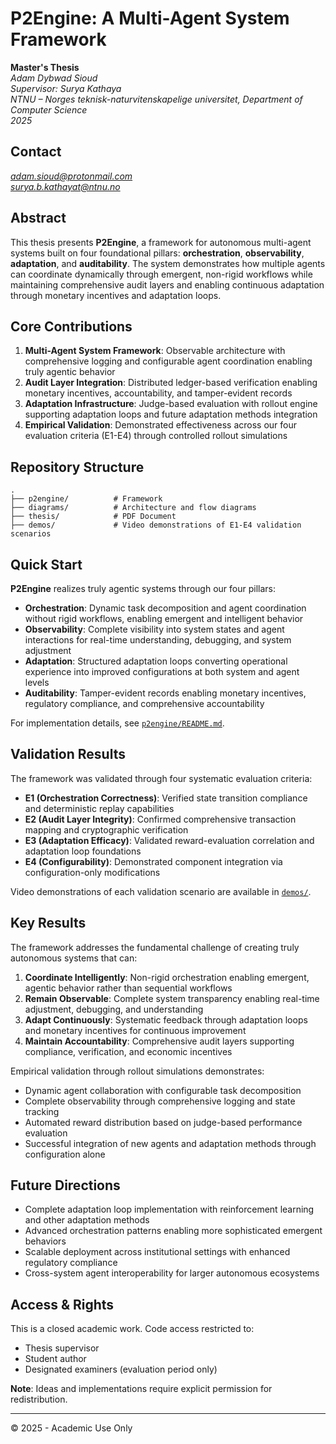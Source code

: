# P2Engine: A Multi-Agent System Framework

**Master's Thesis**  
*Adam Dybwad Sioud*  
*Supervisor: Surya Kathaya*  
*NTNU – Norges teknisk-naturvitenskapelige universitet, Department of Computer Science*   
*2025*

## Contact
*adam.sioud@protonmail.com*  
*surya.b.kathayat@ntnu.no*  

## Abstract

This thesis presents **P2Engine**, a framework for autonomous multi-agent systems built on four foundational pillars: **orchestration**, **observability**, **adaptation**, and **auditability**. The system demonstrates how multiple agents can coordinate dynamically through emergent, non-rigid workflows while maintaining comprehensive audit layers and enabling continuous adaptation through monetary incentives and adaptation loops.

## Core Contributions

1. **Multi-Agent System Framework**: Observable architecture with comprehensive logging and configurable agent coordination enabling truly agentic behavior
2. **Audit Layer Integration**: Distributed ledger-based verification enabling monetary incentives, accountability, and tamper-evident records
3. **Adaptation Infrastructure**: Judge-based evaluation with rollout engine supporting adaptation loops and future adaptation methods integration
4. **Empirical Validation**: Demonstrated effectiveness across our four evaluation criteria (E1-E4) through controlled rollout simulations

## Repository Structure

```
.
├── p2engine/          # Framework 
├── diagrams/          # Architecture and flow diagrams  
├── thesis/            # PDF Document
├── demos/             # Video demonstrations of E1-E4 validation scenarios
```

## Quick Start

**P2Engine** realizes truly agentic systems through our four pillars:

- **Orchestration**: Dynamic task decomposition and agent coordination without rigid workflows, enabling emergent and intelligent behavior
- **Observability**: Complete visibility into system states and agent interactions for real-time understanding, debugging, and system adjustment
- **Adaptation**: Structured adaptation loops converting operational experience into improved configurations at both system and agent levels
- **Auditability**: Tamper-evident records enabling monetary incentives, regulatory compliance, and comprehensive accountability

For implementation details, see [`p2engine/README.md`](p2engine/README.md).

## Validation Results

The framework was validated through four systematic evaluation criteria:

- **E1 (Orchestration Correctness)**: Verified state transition compliance and deterministic replay capabilities
- **E2 (Audit Layer Integrity)**: Confirmed comprehensive transaction mapping and cryptographic verification  
- **E3 (Adaptation Efficacy)**: Validated reward-evaluation correlation and adaptation loop foundations
- **E4 (Configurability)**: Demonstrated component integration via configuration-only modifications

Video demonstrations of each validation scenario are available in [`demos/`](demos/).

## Key Results

The framework addresses the fundamental challenge of creating truly autonomous systems that can:

1. **Coordinate Intelligently**: Non-rigid orchestration enabling emergent, agentic behavior rather than sequential workflows
2. **Remain Observable**: Complete system transparency enabling real-time adjustment, debugging, and understanding
3. **Adapt Continuously**: Systematic feedback through adaptation loops and monetary incentives for continuous improvement
4. **Maintain Accountability**: Comprehensive audit layers supporting compliance, verification, and economic incentives

Empirical validation through rollout simulations demonstrates:
- Dynamic agent collaboration with configurable task decomposition
- Complete observability through comprehensive logging and state tracking
- Automated reward distribution based on judge-based performance evaluation
- Successful integration of new agents and adaptation methods through configuration alone

## Future Directions

- Complete adaptation loop implementation with reinforcement learning and other adaptation methods
- Advanced orchestration patterns enabling more sophisticated emergent behaviors
- Scalable deployment across institutional settings with enhanced regulatory compliance
- Cross-system agent interoperability for larger autonomous ecosystems

## Access & Rights

This is a closed academic work. Code access restricted to:
- Thesis supervisor
- Student author  
- Designated examiners (evaluation period only)

**Note**: Ideas and implementations require explicit permission for redistribution.

---

© 2025 - Academic Use Only
